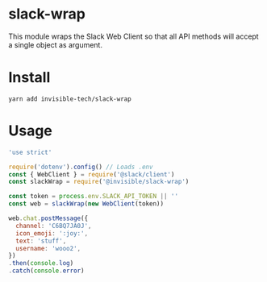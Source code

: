 # slack-wrap

This module wraps the Slack Web Client so that all API methods will accept a single object as argument.

# Install
```
yarn add invisible-tech/slack-wrap
```

# Usage
```javascript
'use strict'

require('dotenv').config() // Loads .env
const { WebClient } = require('@slack/client')
const slackWrap = require('@invisible/slack-wrap')

const token = process.env.SLACK_API_TOKEN || ''
const web = slackWrap(new WebClient(token))

web.chat.postMessage({
  channel: 'C6BQ7JA0J',
  icon_emoji: ':joy:',
  text: 'stuff',
  username: 'wooo2',
})
.then(console.log)
.catch(console.error)
```
